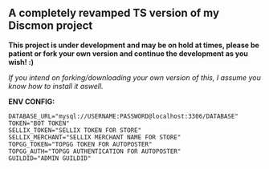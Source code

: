 ## A completely revamped TS version of my Discmon project

**This project is under development and may be on hold at times, please be patient or fork your own version and continue the development as you wish! :)**

*If you intend on forking/downloading your own version of this, I assume you know how to install it aswell.*

**ENV CONFIG:**

```
DATABASE_URL="mysql://USERNAME:PASSWORD@localhost:3306/DATABASE"
TOKEN="BOT TOKEN"
SELLIX_TOKEN="SELLIX TOKEN FOR STORE"
SELLIX_MERCHANT="SELLIX MERCHANT NAME FOR STORE"
TOPGG_TOKEN="TOPGG TOKEN FOR AUTOPOSTER"
TOPGG_AUTH="TOPGG AUTHENTICATION FOR AUTOPOSTER"
GUILDID="ADMIN GUILDID"
```
